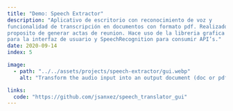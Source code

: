 ```yaml
---
title: "Demo: Speech Extractor"
description: "Aplicativo de escritorio con reconocimiento de voz y
funcionalidad de transcripción en documentos con formato pdf. Realizado con el
proposito de generar actas de reunion. Hace uso de la libreria grafica Tkinter
para la interfaz de usuario y SpeechRecognition para consumir API’s."
date: 2020-09-14
index: 5

image:
  - path: "../../assets/projects/speech-extractor/gui.webp"
    alt: "Transform the audio input into an output document (doc or pdf)."

links:
  code: "https://github.com/jsanxez/speech_translator_gui"
---
```

